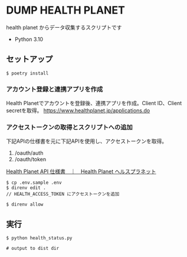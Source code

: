 # DUMP HEALTH PLANET

health planet からデータ収集するスクリプトです

- Python 3.10

## セットアップ

```
$ poetry install
```

### アカウント登録と連携アプリを作成
Health Planetでアカウントを登録後、連携アプリを作成。Client ID、Client secretを取得。
https://www.healthplanet.jp/applications.do


### アクセストークンの取得とスクリプトへの追加
下記APIの仕様書を元に下記APIを使用し、アクセストークンを取得。

1. /oauth/auth
2. /oauth/token

[Health Planet API 仕様書　｜　Health Planet ヘルスプラネット](https://www.healthplanet.jp/apis/api.html)


```
$ cp .env.sample .env
$ direnv edit .
// HEALTH_ACCESS_TOKEN にアクセストークンを追加

$ direnv allow
```

## 実行

```
$ python health_status.py

# output to dist dir
```
